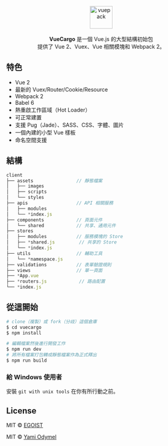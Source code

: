 <p align="center">
  <img src="https://cloud.githubusercontent.com/assets/7308718/20474437/785fdb08-b001-11e6-9e04-9bc4ea5d5a55.png" alt="vuepack" width="60">
  <br><br><strong>VueCargo</strong> 是一個 Vue.js 的大型結構初始包 <br>提供了 Vue 2、Vuex、Vue 相關模塊和 Webpack 2。
</p>

## 特色

- Vue 2
- 最新的 Vuex/Router/Cookie/Resource
- Webpack 2
- Babel 6
- 熱重啟工作區域（Hot Loader）
- 可正常建置
- 支援 Pug（Jade）、SASS、CSS、字體、圖片
- 一個內建的小型 Vue 樣板
- 命名空間支援

## 結構

```js
client
├── assets                // 靜態檔案
│   ├── images
│   ├── scripts
│   └── styles
├── apis                  // API 相關服務
│   ├── modules
│   └── *index.js
├── components            // 頁面元件
│   └── shared            // 共享、通用元件
├── stores
│   ├── modules           // 服務模塊的 Store
│   ├── *shared.js         // 共享的 Store
│   └── *index.js
├── utils                 // 輔助工具
│   └── *namespace.js
├── validations           // 表單驗證規則
├── views                 // 單一頁面
├── *App.vue
├── *routers.js            // 路由配置
└── *index.js
```

## 從這開始

```bash
# clone（複製）或 fork（分歧）這個倉庫
$ cd vuecargo
$ npm install

# 編輯檔案然後進行開發工作
$ npm run dev
# 將所有檔案打包轉成靜態檔案作為正式釋出
$ npm run build
```

### 給 Windows 使用者

安裝 `git with unix tools` 在你有所行動之前。

## License

MIT &copy; [EGOIST](https://github.com/egoist)

MIT &copy; [Yami Odymel](https://github.com/YamiOdymel)
